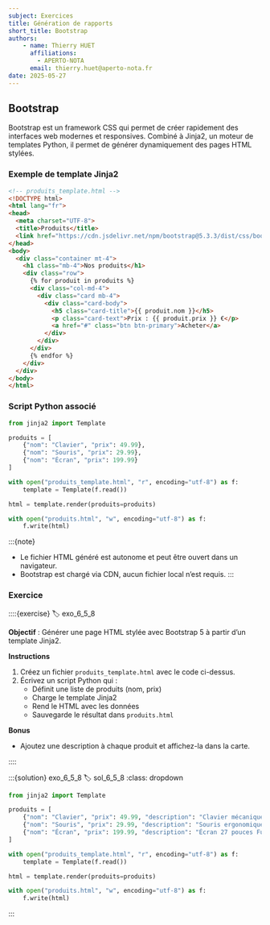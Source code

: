 ```yaml
---
subject: Exercices
title: Génération de rapports
short_title: Bootstrap
authors: 
    - name: Thierry HUET
      affiliations: 
        - APERTO-NOTA
      email: thierry.huet@aperto-nota.fr
date: 2025-05-27
---
```


## Bootstrap

Bootstrap est un framework CSS qui permet de créer rapidement des interfaces web modernes et responsives. Combiné à Jinja2, un moteur de templates Python, il permet de générer dynamiquement des pages HTML stylées.

### Exemple de template Jinja2

```html
<!-- produits_template.html -->
<!DOCTYPE html>
<html lang="fr">
<head>
  <meta charset="UTF-8">
  <title>Produits</title>
  <link href="https://cdn.jsdelivr.net/npm/bootstrap@5.3.3/dist/css/bootstrap.min.css" rel="stylesheet">
</head>
<body>
  <div class="container mt-4">
    <h1 class="mb-4">Nos produits</h1>
    <div class="row">
      {% for produit in produits %}
      <div class="col-md-4">
        <div class="card mb-4">
          <div class="card-body">
            <h5 class="card-title">{{ produit.nom }}</h5>
            <p class="card-text">Prix : {{ produit.prix }} €</p>
            <a href="#" class="btn btn-primary">Acheter</a>
          </div>
        </div>
      </div>
      {% endfor %}
    </div>
  </div>
</body>
</html>
```

### Script Python associé

```python
from jinja2 import Template

produits = [
    {"nom": "Clavier", "prix": 49.99},
    {"nom": "Souris", "prix": 29.99},
    {"nom": "Écran", "prix": 199.99}
]

with open("produits_template.html", "r", encoding="utf-8") as f:
    template = Template(f.read())

html = template.render(produits=produits)

with open("produits.html", "w", encoding="utf-8") as f:
    f.write(html)
```

:::{note}
- Le fichier HTML généré est autonome et peut être ouvert dans un navigateur.
- Bootstrap est chargé via CDN, aucun fichier local n’est requis.
:::

### Exercice

::::{exercise}
:label: exo_6_5_8

**Objectif** : Générer une page HTML stylée avec Bootstrap 5 à partir d’un template Jinja2.

**Instructions**

1. Créez un fichier `produits_template.html` avec le code ci-dessus.
2. Écrivez un script Python qui :
   - Définit une liste de produits (nom, prix)
   - Charge le template Jinja2
   - Rend le HTML avec les données
   - Sauvegarde le résultat dans `produits.html`

**Bonus**
- Ajoutez une description à chaque produit et affichez-la dans la carte.

::::

:::{solution} exo_6_5_8
:label: sol_6_5_8
:class: dropdown

```python
from jinja2 import Template

produits = [
    {"nom": "Clavier", "prix": 49.99, "description": "Clavier mécanique rétroéclairé"},
    {"nom": "Souris", "prix": 29.99, "description": "Souris ergonomique sans fil"},
    {"nom": "Écran", "prix": 199.99, "description": "Écran 27 pouces Full HD"}
]

with open("produits_template.html", "r", encoding="utf-8") as f:
    template = Template(f.read())

html = template.render(produits=produits)

with open("produits.html", "w", encoding="utf-8") as f:
    f.write(html)
```

:::
